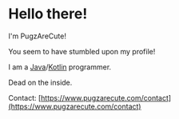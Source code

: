 # Hello there!

I'm PugzAreCute!

You seem to have stumbled upon my profile!

I am a [Java](https://java.com/)/[Kotlin](https://kotlinlang.org/) programmer.

Dead on the inside.

Contact: [https://www.pugzarecute.com/contact](https://www.pugzarecute.com/contact)
